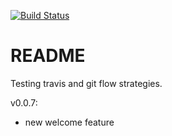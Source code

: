 [![Build Status](https://travis-ci.org/davide-romanini/test-travis-gitflow.svg?branch=develop)](https://travis-ci.org/davide-romanini/test-travis-gitflow)

# README

Testing travis and git flow strategies.

v0.0.7:
 - new welcome feature